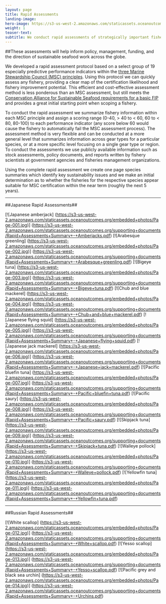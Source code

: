 ```yaml
---
layout: page 
title: Rapid Assessments
landing-image:
hero-image: https://s3-us-west-2.amazonaws.com/staticassets.oceanoutcomes.org/hero+photos/rapid-assessment-hero.jpg
weight: 1
teaser-text:
subtitle: We conduct rapid assessments of strategically important fishery species to better articulate the fisheries landscape and to clearly map out the potential for fishery improvement and third party certification of fisheries targeting these species.
---
```

##These assessments will help inform policy, management, funding, and the direction of sustainable seafood work across the globe.

We developed a rapid assessment protocol based on a select group of 19 especially predictive performance indicators within the <a href="https://www.msc.org/about-us/standards/fisheries-standard" target="_blank">three Marine Stewardship Council (MSC) principles</a>. Using this protocol we can quickly assess any fishery, providing a clear map of the certification likelihood and fishery improvement potential. This efficient and cost-effective assessment method is less ponderous than an MSC assessment, but still meets the <a href="http://www.solutionsforseafood.org/projects/fishery-improvement/" target="_blank">Conservation Alliance for Sustainable Seafood requirements for a basic FIP</a> and provides a great initial starting point when scoping a fishery.

To conduct the rapid assessment we summarize fishery information within each MSC principle and assign a scoring range (0-40, > 40 to < 60, 60 to < 80, 80-100) to each performance indicator (any score below 60 would cause the fishery to automatically fail the MSC assessment process). The assessment method is very flexible and can be conducted at a more general level that summarizes information across gear types for a particular species, or at a more specific level focusing on a single gear type or region. To conduct the assessments we use publicly available information such as stock assessments, policy documents, and reports written by fishery scientists at government agencies and fisheries management organizations.

Using the complete rapid assessment we create one page species summaries which identify key sustainability issues and we make an initial determination as to whether the fisheries for the respective species appear suitable for MSC certification within the near term (roughly the next 5 years).

----
##Japanese Rapid Assessments##

[![Japanese amberjack]
(https://s3-us-west-2.amazonaws.com/staticassets.oceanoutcomes.org/embedded+photos/Page-001.jpg)] (https://s3-us-west-2.amazonaws.com/staticassets.oceanoutcomes.org/supporting+documents/Rapid+Assessments+Summary+-+Amberjacks.pdf)
[![Arabesque greenling]
(https://s3-us-west-2.amazonaws.com/staticassets.oceanoutcomes.org/embedded+photos/Page-002.jpg)] (https://s3-us-west-2.amazonaws.com/staticassets.oceanoutcomes.org/supporting+documents/Rapid+Assessments+Summary+-+Arabesque+greenling.pdf)
[![Bigeye tuna]
(https://s3-us-west-2.amazonaws.com/staticassets.oceanoutcomes.org/embedded+photos/Page-003.jpg)] (https://s3-us-west-2.amazonaws.com/staticassets.oceanoutcomes.org/supporting+documents/Rapid+Assessments+Summary+-+Bigeye+tuna.pdf)
[![Chub and blue mackerel]
(https://s3-us-west-2.amazonaws.com/staticassets.oceanoutcomes.org/embedded+photos/Page-004.jpg)] (https://s3-us-west-2.amazonaws.com/staticassets.oceanoutcomes.org/supporting+documents/Rapid+Assessments+Summary+-+Chub+and+blue+mackerel.pdf)
[![Japanese flying squid]
(https://s3-us-west-2.amazonaws.com/staticassets.oceanoutcomes.org/embedded+photos/Page-005.jpg)] (https://s3-us-west-2.amazonaws.com/staticassets.oceanoutcomes.org/supporting+documents/Rapid+Assessments+Summary+-+Japanese+flying+squid.pdf)
[![Japanese jack mackerel]
(https://s3-us-west-2.amazonaws.com/staticassets.oceanoutcomes.org/embedded+photos/Page-006.jpg)] (https://s3-us-west-2.amazonaws.com/staticassets.oceanoutcomes.org/supporting+documents/Rapid+Assessments+Summary+-+Japanese+jack+mackerel.pdf)
[![Pacific bluefin tuna]
(https://s3-us-west-2.amazonaws.com/staticassets.oceanoutcomes.org/embedded+photos/Page-007.jpg)] (https://s3-us-west-2.amazonaws.com/staticassets.oceanoutcomes.org/supporting+documents/Rapid+Assessments+Summary+-+Pacific+bluefin+tuna.pdf)
[![Pacific saury]
(https://s3-us-west-2.amazonaws.com/staticassets.oceanoutcomes.org/embedded+photos/Page-008.jpg)] (https://s3-us-west-2.amazonaws.com/staticassets.oceanoutcomes.org/supporting+documents/Rapid+Assessments+Summary+-+Pacific+saury.pdf)
[![Skipjack tuna]
(https://s3-us-west-2.amazonaws.com/staticassets.oceanoutcomes.org/embedded+photos/Page-009.jpg)] (https://s3-us-west-2.amazonaws.com/staticassets.oceanoutcomes.org/supporting+documents/Rapid+Assessments+Summary+-+Skipjack+tuna.pdf)
[![Walleye pollock]
(https://s3-us-west-2.amazonaws.com/staticassets.oceanoutcomes.org/embedded+photos/Page-010.jpg)] (https://s3-us-west-2.amazonaws.com/staticassets.oceanoutcomes.org/supporting+documents/Rapid+Assessments+Summary+-+Walleye+pollock.pdf)
[![Yellowfin tuna]
(https://s3-us-west-2.amazonaws.com/staticassets.oceanoutcomes.org/embedded+photos/Page-011.jpg)] (https://s3-us-west-2.amazonaws.com/staticassets.oceanoutcomes.org/supporting+documents/Rapid+Assessments+Summary+-+Yellowfin+tuna.pdf)

----
##Russian Rapid Assessments##

[![White scallop]
(https://s3-us-west-2.amazonaws.com/staticassets.oceanoutcomes.org/embedded+photos/Page-012.jpg)] (https://s3-us-west-2.amazonaws.com/staticassets.oceanoutcomes.org/supporting+documents/Rapid+Assessments+Summary+-+White+scallop.pdf)
[![Yesso scallop]
(https://s3-us-west-2.amazonaws.com/staticassets.oceanoutcomes.org/embedded+photos/Page-013.jpg)] (https://s3-us-west-2.amazonaws.com/staticassets.oceanoutcomes.org/supporting+documents/Rapid+Assessments+Summary+-+Yesso+scallop.pdf)
[![Pacific grey and black sea urchin]
(https://s3-us-west-2.amazonaws.com/staticassets.oceanoutcomes.org/embedded+photos/Page-014.jpg)] (https://s3-us-west-2.amazonaws.com/staticassets.oceanoutcomes.org/supporting+documents/Rapid+Assessments+Summary+-+Urchins.pdf)
